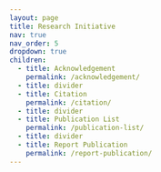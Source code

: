```yaml
---
layout: page
title: Research Initiative
nav: true
nav_order: 5
dropdown: true
children:
  - title: Acknowledgement
    permalink: /acknowledgement/
  - title: divider
  - title: Citation
    permalink: /citation/
  - title: divider
  - title: Publication List
    permalink: /publication-list/
  - title: divider
  - title: Report Publication
    permalink: /report-publication/
---
```

